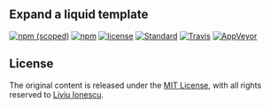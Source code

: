 ## Expand a liquid template

[![npm (scoped)](https://img.shields.io/npm/v/xliquid.svg)](https://www.npmjs.com/package/xliquid) 
[![npm](https://img.shields.io/npm/dt/xliquid.svg)](https://www.npmjs.com/package/xliquid)
[![license](https://img.shields.io/github/license/xpack/xliquid-js.svg)](https://github.com/xpack/xliquid-js/blob/xpack/LICENSE) 
[![Standard](https://img.shields.io/badge/code_style-standard-brightgreen.svg)](https://standardjs.com/)
[![Travis](https://img.shields.io/travis/xpack/xliquid-js.svg?label=linux)](https://travis-ci.org/xpack/xliquid-js)
[![AppVeyor](https://ci.appveyor.com/api/projects/status/fvnpycsnkjoy6m4c?svg=true)](https://ci.appveyor.com/project/ilg-ul/xliquid-js)

## License

The original content is released under the [MIT License](https://opensource.org/licenses/MIT), with all rights reserved to [Liviu Ionescu](https://github.com/ilg-ul).
